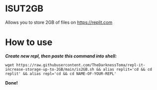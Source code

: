 # ISUT2GB
Allows you to store 2GB of files on https://replit.com

# How to use
***Create new repl, then paste this command into shell:***
 ```shell
wget https://raw.githubusercontent.com/TheDarknessToma/repl-it-increase-storage-up-to-2GB/main/is2GB.sh && alias replit='cd && cd replit' && alias repl='cd && cd NAME-OF-YOUR-REPL'
```
**Done!**
